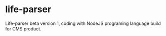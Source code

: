 # life-parser
Life-parser beta version 1, coding with NodeJS programing language build for CMS product.
